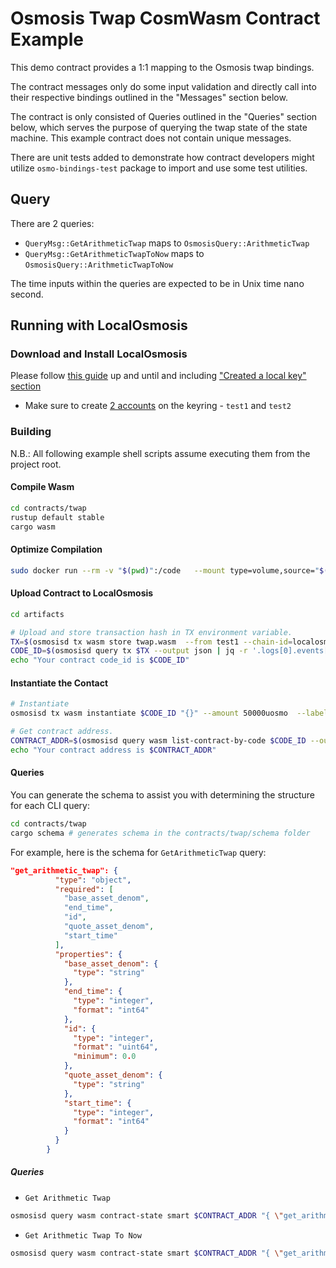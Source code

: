 
# Osmosis Twap CosmWasm Contract Example

This demo contract provides a 1:1 mapping to the Osmosis twap
bindings.

The contract messages only do some input validation and
directly call into their respective bindings outlined in the
"Messages" section below.

The contract is only consisted of Queries outlined in the "Queries" section below, which serves the purpose of querying the twap state of the state machine. This example contract does not contain unique messages.

There are unit tests added to demonstrate how contract
developers might utilize `osmo-bindings-test` package
to import and use some test utilities.

## Query

There are 2 queries:
- `QueryMsg::GetArithmeticTwap` maps to `OsmosisQuery::ArithmeticTwap`
- `QueryMsg::GetArithmeticTwapToNow` maps to `OsmosisQuery::ArithmeticTwapToNow`

The time inputs within the queries are expected to be in Unix time nano second.

## Running with LocalOsmosis

### Download and Install LocalOsmosis

Please follow [this guide](https://docs.osmosis.zone/developing/dapps/get_started/cosmwasm-localosmosis.html#setup-localosmosis)
up and until and including ["Created a local key" section](https://docs.osmosis.zone/developing/dapps/get_started/cosmwasm-localosmosis.html#optimized-compilation)

- Make sure to create [2 accounts](https://github.com/osmosis-labs/cosmos-sdk/blob/83cb447d528595261b3220c658e5dc1f4b0df8fe/x/distribution/types/distribution.pb.go#L568) on the keyring - `test1` and `test2`

### Building

N.B.: All following example shell scripts assume executing them from the project root.

#### Compile Wasm

```sh
cd contracts/twap
rustup default stable
cargo wasm
```

#### Optimize Compilation

```sh
sudo docker run --rm -v "$(pwd)":/code   --mount type=volume,source="$(basename "$(pwd)")_cache",target=/code/target   --mount type=volume,source=registry_cache,target=/usr/local/cargo/registry   cosmwasm/workspace-optimizer:0.12.6
```

#### Upload Contract to LocalOsmosis

```sh
cd artifacts

# Upload and store transaction hash in TX environment variable.
TX=$(osmosisd tx wasm store twap.wasm  --from test1 --chain-id=localosmosis --gas-prices 0.1uosmo --gas auto --gas-adjustment 1.3 -b block --output json -y | jq -r '.txhash')
CODE_ID=$(osmosisd query tx $TX --output json | jq -r '.logs[0].events[-1].attributes[0].value')
echo "Your contract code_id is $CODE_ID"
```

#### Instantiate the Contact
```sh
# Instantiate
osmosisd tx wasm instantiate $CODE_ID "{}" --amount 50000uosmo  --label "Twap Contract" --from test1 --chain-id localosmosis --gas-prices 0.1uosmo --gas auto --gas-adjustment 1.3 -b block -y --no-admin

# Get contract address.
CONTRACT_ADDR=$(osmosisd query wasm list-contract-by-code $CODE_ID --output json | jq -r '.contracts[0]')
echo "Your contract address is $CONTRACT_ADDR"
```

#### Queries

You can generate the schema to assist you with determining the structure for each CLI query:

```sh
cd contracts/twap
cargo schema # generates schema in the contracts/twap/schema folder
```

For example, here is the schema for `GetArithmeticTwap` query:

```json
"get_arithmetic_twap": {
          "type": "object",
          "required": [
            "base_asset_denom",
            "end_time",
            "id",
            "quote_asset_denom",
            "start_time"
          ],
          "properties": {
            "base_asset_denom": {
              "type": "string"
            },
            "end_time": {
              "type": "integer",
              "format": "int64"
            },
            "id": {
              "type": "integer",
              "format": "uint64",
              "minimum": 0.0
            },
            "quote_asset_denom": {
              "type": "string"
            },
            "start_time": {
              "type": "integer",
              "format": "int64"
            }
          }
        }
```

##### Queries

- `Get Arithmetic Twap`
```sh
osmosisd query wasm contract-state smart $CONTRACT_ADDR "{ \"get_arithmetic_twap\": {\"id\": 1 \"$\", \"base_asset_denom\": \"denom1\", \"quote_asset_denom\": \"denom2\", \"start_time\": 10 , \"end_time\": 20 }}"
```

- `Get Arithmetic Twap To Now`
```sh
osmosisd query wasm contract-state smart $CONTRACT_ADDR "{ \"get_arithmetic_twap\": {\"id\": 1 \"$\", \"base_asset_denom\": \"denom1\", \"quote_asset_denom\": \"denom2\", \"start_time\": 10}}"
```